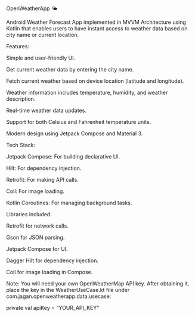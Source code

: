 OpenWeatherApp 🌤️


Android Weather Forecast App implemented in MVVM Architecture using Kotlin that enables users to have instant access to weather data based on city name or current location.

Features:


Simple and user-friendly UI.

Get current weather data by entering the city name.

Fetch current weather based on device location (latitude and longitude).

Weather information includes temperature, humidity, and weather description.

Real-time weather data updates.

Support for both Celsius and Fahrenheit temperature units.

Modern design using Jetpack Compose and Material 3.


Tech Stack:

Jetpack Compose: For building declarative UI.

Hilt: For dependency injection.

Retrofit: For making API calls.

Coil: For image loading.

Kotlin Coroutines: For managing background tasks.

Libraries included:

Retrofit for network calls.

Gson for JSON parsing.

Jetpack Compose for UI.

Dagger Hilt for dependency injection.

Coil for image loading in Compose.

Note: You will need your own OpenWeatherMap API key. After obtaining it, place the key in the WeatherUseCase.kt file under com.jagan.openweatherapp.data.usecase:

private val apiKey = "YOUR_API_KEY"


